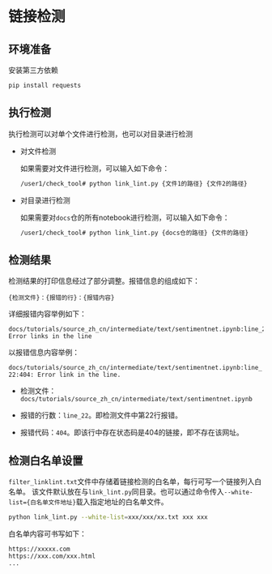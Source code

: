 # 链接检测

## 环境准备

安装第三方依赖

```bash
pip install requests
```

## 执行检测

执行检测可以对单个文件进行检测，也可以对目录进行检测

- 对文件检测

    如果需要对文件进行检测，可以输入如下命令：

    ```bash
    /user1/check_tool# python link_lint.py {文件1的路径} {文件2的路径}
    ```

- 对目录进行检测

    如果需要对`docs`仓的所有notebook进行检测，可以输入如下命令：

    ```bash
    /user1/check_tool# python link_lint.py {docs仓的路径} {文件的路径}
    ```

## 检测结果

检测结果的打印信息经过了部分调整。报错信息的组成如下：

```text
{检测文件}：{报错的行}：{报错内容}
```

详细报错内容举例如下：

```text
docs/tutorials/source_zh_cn/intermediate/text/sentimentnet.ipynb:line_22:404: Error links in the line
```

以报错信息内容举例：

`docs/tutorials/source_zh_cn/intermediate/text/sentimentnet.ipynb:line_22:404: Error link in the line.`

- 检测文件：`docs/tutorials/source_zh_cn/intermediate/text/sentimentnet.ipynb`

- 报错的行数：`line_22`。即检测文件中第22行报错。

- 报错代码：`404`。即该行中存在状态码是404的链接，即不存在该网址。

## 检测白名单设置

`filter_linklint.txt`文件中存储着链接检测的白名单，每行可写一个链接列入白名单。
该文件默认放在与`link_lint.py`同目录。也可以通过命令传入`--white-list={白名单文件地址}`载入指定地址的白名单文件。

```bash
python link_lint.py --white-list=xxx/xxx/xx.txt xxx xxx
```

白名单内容可书写如下：

```text
https://xxxxx.com
https://xxx.com/xxx.html
...
```